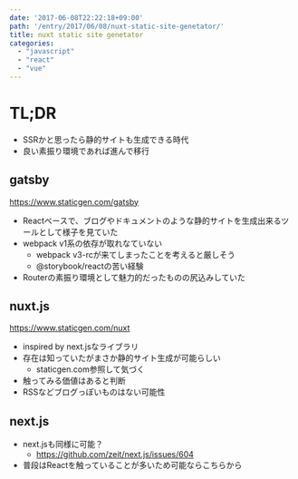 ```yaml
---
date: '2017-06-08T22:22:18+09:00'
path: '/entry/2017/06/08/nuxt-static-site-genetator/'
title: nuxt static site genetator
categories:
  - "javascript"
  - "react"
  - "vue"
---
```

# TL;DR

- SSRかと思ったら静的サイトも生成できる時代
- 良い素振り環境であれば進んで移行

## gatsby

<https://www.staticgen.com/gatsby>

- Reactベースで、ブログやドキュメントのような静的サイトを生成出来るツールとして様子を見ていた
- webpack v1系の依存が取れなていない
  - webpack v3-rcが来てしまったことを考えると厳しそう
  - @storybook/reactの苦い経験
- Routerの素振り環境として魅力的だったものの尻込みしていた

## nuxt.js

<https://www.staticgen.com/nuxt>

- inspired by next.jsなライブラリ
- 存在は知っていたがまさか静的サイト生成が可能らしい
  - staticgen.com参照して気づく
- 触ってみる価値はあると判断
- RSSなどブログっぽいものはない可能性

## next.js

- next.jsも同様に可能？
  - <https://github.com/zeit/next.js/issues/604>
- 普段はReactを触っていることが多いため可能ならこちらから
